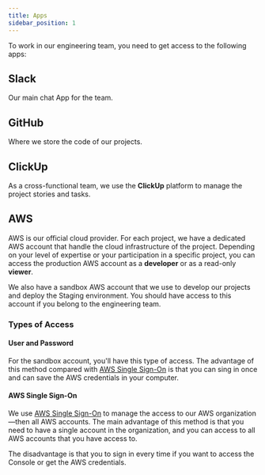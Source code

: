 ```yaml
---
title: Apps
sidebar_position: 1
---
```


To work in our engineering team, you need to get access to the following apps:

## Slack

Our main chat App for the team.

## GitHub

Where we store the code of our projects.

## ClickUp

As a cross-functional team, we use the **ClickUp** platform to manage the project stories and tasks.

## AWS

AWS is our official cloud provider. For each project, we have a dedicated AWS account that handle the cloud infrastructure of the project. Depending on your level of expertise or your participation in a specific project, you can access the production AWS account as a **developer** or as a read-only **viewer**.

We also have a sandbox AWS account that we use to develop our projects and deploy the Staging environment. You should have access to this account if you belong to the engineering team.

### Types of Access

#### User and Password

For the sandbox account, you'll have this type of access. The advantage of this method compared with [AWS Single Sign-On](#aws-single-sign-on) is that you can sing in once and can save the AWS credentials in your computer.

#### AWS Single Sign-On

We use [AWS Single Sign-On](https://aws.amazon.com/single-sign-on/) to manage the access to our AWS organization—then all AWS accounts. The main advantage of this method is that you need to have a single account in the organization, and you can access to all AWS accounts that you have access to.

The disadvantage is that you to sign in every time if you want to access the Console or get the AWS credentials.
